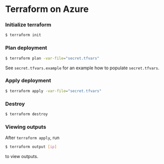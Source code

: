 # Terraform on Azure

### Initialize terraform

```bash
$ terraform init
```

### Plan deployment

```bash
$ terraform plan -var-file="secret.tfvars"
```

See `secret.tfvars.example` for an example how to populate `secret.tfvars`.

### Apply deployment

```bash
$ terraform apply -var-file="secret.tfvars"
```

### Destroy

```bash
$ terraform destroy
```

### Viewing outputs

After `terraform apply`, run

```bash
$ terraform output [ip]
```

to view outputs.
